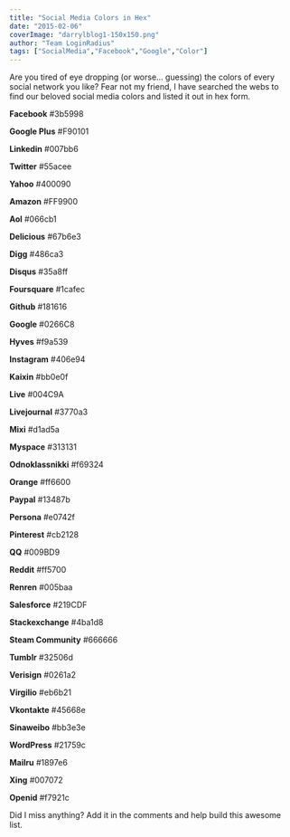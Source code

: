 ```yaml
---
title: "Social Media Colors in Hex"
date: "2015-02-06"
coverImage: "darrylblog1-150x150.png"
author: "Team LoginRadius"
tags: ["SocialMedia","Facebook","Google","Color"]
---
```


Are you tired of eye dropping (or worse… guessing) the colors of every social network you like? Fear not my friend, I have searched the webs to find our beloved social media colors and listed it out in hex form.

**Facebook** #3b5998

**Google Plus** #F90101

**Linkedin** #007bb6

**Twitter** #55acee

**Yahoo** #400090

**Amazon** #FF9900

**Aol** #066cb1

**Delicious** #67b6e3

**Digg** #486ca3

**Disqus** #35a8ff

**Foursquare** #1cafec

**Github** #181616

**Google** #0266C8

**Hyves** #f9a539

**Instagram** #406e94

**Kaixin** #bb0e0f

**Live** #004C9A

**Livejournal** #3770a3

**Mixi** #d1ad5a

**Myspace** #313131

**Odnoklassnikki** #f69324

**Orange** #ff6600

**Paypal** #13487b

**Persona** #e0742f

**Pinterest** #cb2128

**QQ** #009BD9

**Reddit** #ff5700

**Renren** #005baa

**Salesforce** #219CDF

**Stackexchange** #4ba1d8

**Steam Community** #666666

**Tumblr** #32506d

**Verisign** #0261a2

**Virgilio** #eb6b21

**Vkontakte** #45668e

**Sinaweibo** #bb3e3e

**WordPress** #21759c

**Mailru** #1897e6

**Xing** #007072

**Openid** #f7921c

Did I miss anything? Add it in the comments and help build this awesome list.
